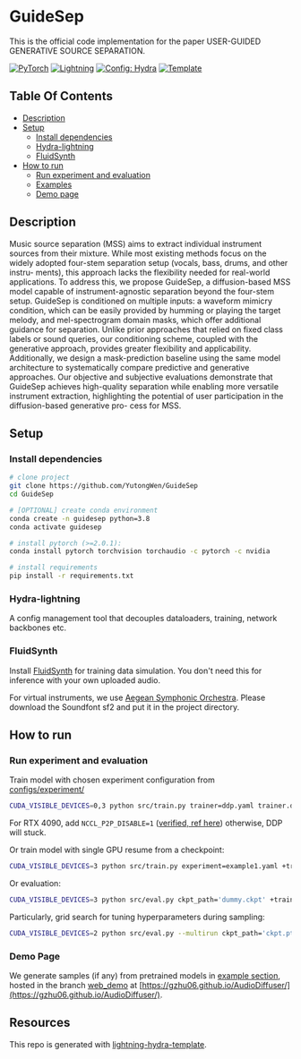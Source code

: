 # GuideSep

This is the official code implementation for the paper USER-GUIDED GENERATIVE SOURCE SEPARATION.

<div>

<a href="https://pytorch.org/get-started/locally/"><img alt="PyTorch" src="https://img.shields.io/badge/PyTorch-ee4c2c?logo=pytorch&logoColor=white"></a>
<a href="https://pytorchlightning.ai/"><img alt="Lightning" src="https://img.shields.io/badge/-Lightning-792ee5?logo=pytorchlightning&logoColor=white"></a>
<a href="https://hydra.cc/"><img alt="Config: Hydra" src="https://img.shields.io/badge/Config-Hydra-89b8cd"></a>
<a href="https://github.com/ashleve/lightning-hydra-template"><img alt="Template" src="https://img.shields.io/badge/-Lightning--Hydra--Template-017F2F?style=flat&logo=github&labelColor=gray"></a><br>

</div>


## Table Of Contents

- [Description](#description)
- [Setup](#setup)
    * [Install dependencies](#install-dependencies)
    * [Hydra-lightning](#install-dependencies)
    * [FluidSynth](#install-dependencies)
- [How to run](#how-to-run)
    * [Run experiment and evaluation](#run-experiment-and-evaluation)
    * [Examples](#examples)
    * [Demo page](#demo-page)

## Description

Music source separation (MSS) aims to extract individual instrument sources from their mixture. While most existing methods focus on the widely adopted four-stem separation setup (vocals, bass, drums, and other instru- ments), this approach lacks the flexibility needed for real-world applications. To address this, we propose GuideSep, a diffusion-based MSS model capable of instrument-agnostic separation beyond the four-stem setup. GuideSep is conditioned on multiple inputs: a waveform mimicry condition, which can be easily provided by humming or playing the target melody, and mel-spectrogram domain masks, which offer additional guidance for separation. Unlike prior approaches that relied on fixed class labels or sound queries, our conditioning scheme, coupled with the generative approach, provides greater flexibility and applicability. Additionally, we design a mask-prediction baseline using the same model architecture to systematically compare predictive and generative approaches. Our objective and subjective evaluations demonstrate that GuideSep achieves high-quality separation while enabling more versatile instrument extraction, highlighting the potential of user participation in the diffusion-based generative pro- cess for MSS.


## Setup

### Install dependencies

```bash
# clone project
git clone https://github.com/YutongWen/GuideSep
cd GuideSep

# [OPTIONAL] create conda environment
conda create -n guidesep python=3.8
conda activate guidesep

# install pytorch (>=2.0.1):
conda install pytorch torchvision torchaudio -c pytorch -c nvidia

# install requirements
pip install -r requirements.txt
```
### Hydra-lightning

A config management tool that decouples dataloaders, training, network backbones etc.

### FluidSynth

Install [FluidSynth](https://github.com/FluidSynth/fluidsynth/wiki/Download) for training data simulation. You don't need this for inference with your own uploaded audio. 

For virtual instruments, we use [Aegean Symphonic Orchestra](https://sites.google.com/view/hed-sounds/aegean-symphonic-orchestra). Please download the Soundfont sf2 and put it in the project directory.

## How to run

### Run experiment and evaluation
Train model with chosen experiment configuration from [configs/experiment/](configs/experiment/)

```bash ddp mixed precision
CUDA_VISIBLE_DEVICES=0,3 python src/train.py trainer=ddp.yaml trainer.devices=2 experiment=example.yaml +trainer.precision=16-mixed +trainer.accumulate_grad_batches=4
```

For RTX 4090, add `NCCL_P2P_DISABLE=1` ([verified, ref here](https://discuss.pytorch.org/t/ddp-training-on-rtx-4090-ada-cu118/168366)) otherwise, DDP will stuck.

Or train model with  single GPU resume from a checkpoint:

```bash
CUDA_VISIBLE_DEVICES=3 python src/train.py experiment=example1.yaml +trainer.precision=16-mixed ckpt_path="/path/to/ckpt/name.ckpt"
```

Or evaluation:

```bash
CUDA_VISIBLE_DEVICES=3 python src/eval.py ckpt_path='dummy.ckpt' +trainer.precision=16 experiment=example2.yaml
```

Particularly, grid search for tuning hyperparameters during sampling:

```bash
CUDA_VISIBLE_DEVICES=2 python src/eval.py --multirun ckpt_path='ckpt.pt' +trainer.precision=16-mixed experiment=experiment.yaml model.sampler.param1=3,6,9 model.sampler.param2=1.0,1.1
```

<!-- ### Examples
We list implemented "essential oils" for the audio diffuser, the following example recipes are trained and verified.

| **Model**   | **Dataset**|**Pytorch-lightning Script** |**Config** |
|------------|------------|--------------------------|-------------------|
|Diff-UNet-Waveform | SC09|[diffunet_module.py](https://github.com/gzhu06/AudioDiffuser/blob/main/src/models/diffunet_module.py) | [diffunet_sc09.yaml](https://github.com/gzhu06/AudioDiffuser/blob/main/configs/experiment/diffunet_sc09.yaml)|
|Diff-UNet-Complex | SC09|[diffunet_complex_module.py](https://github.com/gzhu06/AudioDiffuser/blob/main/src/models/diffunet_complex_module.py) | [diffunet_complex_sc09.yaml](https://github.com/gzhu06/AudioDiffuser/blob/main/configs/experiment/diffunet_complex_sc09.yaml)|
|Diff-UNet-Complex-VP | SC09|[diffunet_complex_module.py](https://github.com/gzhu06/AudioDiffuser/blob/main/src/models/diffunet_complex_module.py) | [diffunet_complex_sc09_vp.yaml](https://github.com/gzhu06/AudioDiffuser/blob/main/configs/experiment/diffunet_complex_sc09_vp.yaml)|
|Diff-UNet-Complex-V-objective | SC09|[diffunet_complex_module.py](https://github.com/gzhu06/AudioDiffuser/blob/main/src/models/diffunet_complex_module.py) | [diffunet_complex_sc09_vobj.yaml](https://github.com/gzhu06/AudioDiffuser/blob/main/configs/experiment/diffunet_complex_sc09_vobj.yaml)|
|Diff-UNet-Complex-CFG | DCASE2023-task7|[diffunet_complex_module.py](https://github.com/gzhu06/AudioDiffuser/blob/main/src/models/diffunet_complex_module.py) | [diffunet_complex_dcaseDev_cfg.yaml](https://github.com/gzhu06/AudioDiffuser/blob/main/configs/experiment/diffunet_complex_dcaseDev_cfg.yaml)|
| VQ-GAN(WIP)|VCTK|[vqgan_module.py](https://github.com/gzhu06/AudioDiffuser/blob/main/src/models/vqgan_module.py) |[vqgan1d_vctk.yaml](https://github.com/gzhu06/AudioDiffuser/blob/main/configs/experiment/vqgan1d_vctk.yaml)| -->

### Demo Page
We generate samples (if any) from pretrained models in [example section](#examples), hosted in the branch [web_demo](https://github.com/gzhu06/AudioDiffuser/tree/web_demo) at [https://gzhu06.github.io/AudioDiffuser/](https://gzhu06.github.io/AudioDiffuser/).

## Resources
This repo is generated with [lightning-hydra-template](https://github.com/ashleve/lightning-hydra-template).
